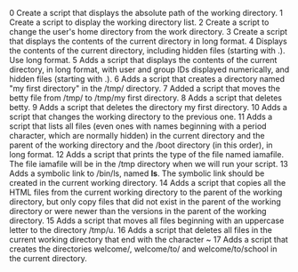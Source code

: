 0 Create a script that displays the absolute path of the working directory.
1 Create a script to display the working directory list.
2 Create a script to change the user's home directory from the work directory.
3 Create a script that displays the contents of the current directory in long format.
4 Displays the contents of the current directory, including hidden files (starting with .). Use long format.
5 Adds a script that displays the contents of the current directory, in long format, with user and group IDs displayed numerically, and hidden files (starting with .).
6 Adds a script that creates a directory named "my first directory" in the /tmp/ directory.
7 Added a script that moves the betty file from /tmp/ to /tmp/my first directory.
8 Adds a script that deletes betty.
9 Adds a script that deletes the directory my first directory.
10 Adds a script that changes the working directory to the previous one.
11 Adds a script that lists all files (even ones with names beginning with a period character, which are normally hidden) in the current directory and the parent of the working directory and the /boot directory (in this order), in long format.
12 Adds a script that prints the type of the file named iamafile. The file iamafile will be in the /tmp directory when we will run your script.
13 Adds a symbolic link to /bin/ls, named __ls__. The symbolic link should be created in the current working directory.
14 Adds a script that copies all the HTML files from the current working directory to the parent of the working directory, but only copy files that did not exist in the parent of the working directory or were newer than the versions in the parent of the working directory.
15 Adds a script that moves all files beginning with an uppercase letter to the directory /tmp/u.
16 Adds a script that deletes all files in the current working directory that end with the character ~
17 Adds a script that creates the directories welcome/, welcome/to/ and welcome/to/school in the current directory.


